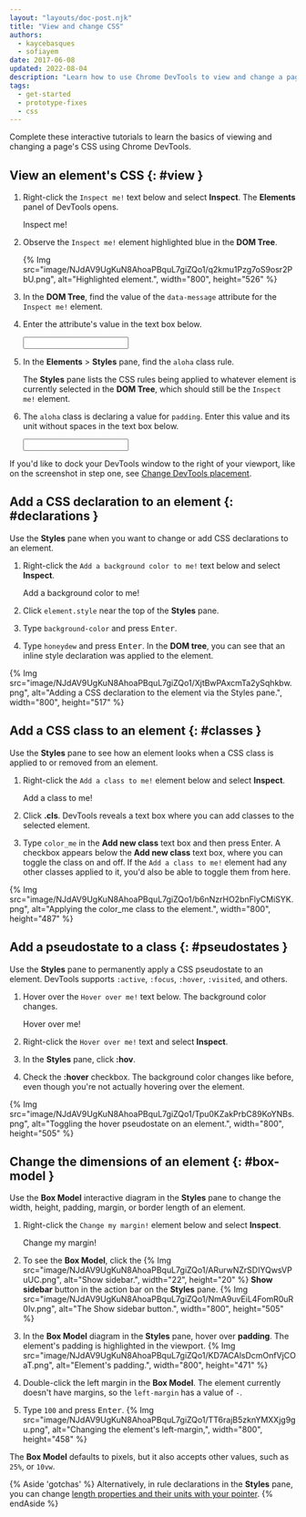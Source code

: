 ```yaml
---
layout: "layouts/doc-post.njk"
title: "View and change CSS"
authors:
  - kaycebasques
  - sofiayem
date: 2017-06-08
updated: 2022-08-04
description: "Learn how to use Chrome DevTools to view and change a page's CSS."
tags:
  - get-started
  - prototype-fixes
  - css
---
```


Complete these interactive tutorials to learn the basics of viewing and changing a page's CSS using
Chrome DevTools.

## View an element's CSS {: #view }

1. Right-click the `Inspect me!` text below and select **Inspect**. The **Elements** panel of DevTools opens.

    <p class="aloha" data-message="wackadoo!">Inspect me!</p>


1. Observe the `Inspect me!` element highlighted blue in the **DOM Tree**.

   {% Img src="image/NJdAV9UgKuN8AhoaPBquL7giZQo1/q2kmu1Pzg7oS9osr2PbU.png", alt="Highlighted element.", width="800", height="526" %}

2. In the **DOM Tree**, find the value of the `data-message` attribute for the `Inspect me!`
    element.
3. Enter the attribute's value in the text box below.

    <div class="devtools-css-check">
      <input type="text" required pattern="wackadoo!" />
      <span></span>
    </div>

4. In the **Elements** > **Styles** pane, find the `aloha` class rule.

   The **Styles** pane lists the CSS rules being applied to whatever element is currently selected in the **DOM Tree**, which should still be the `Inspect me!` element.
5. The `aloha` class is declaring a value for `padding`. Enter this value and its unit without spaces in the text box below.

    <div class="devtools-css-check">
      <input type="text" required pattern="1em" />
      <span></span>
    </div>

If you'd like to dock your DevTools window to the right of your viewport, like on the screenshot in step one, see [Change DevTools placement][1].

## Add a CSS declaration to an element {: #declarations }

Use the **Styles** pane when you want to change or add CSS declarations to an element.

1.  Right-click the `Add a background color to me!` text below and select **Inspect**.

    <p class="aloha">Add a background color to me!</p>

2.  Click `element.style` near the top of the **Styles** pane.
3.  Type `background-color` and press <kbd>Enter</kbd>.
4.  Type `honeydew` and press <kbd>Enter</kbd>. In the **DOM tree**, you can see that an inline style declaration was applied to the element.

{% Img src="image/NJdAV9UgKuN8AhoaPBquL7giZQo1/XjtBwPAxcmTa2ySqhkbw.png", alt="Adding a CSS declaration to the element via the Styles pane.", width="800", height="517" %}

## Add a CSS class to an element {: #classes }

Use the **Styles** pane to see how an element looks when a CSS class is applied to or removed from an
element.

1.  Right-click the `Add a class to me!` element below and select **Inspect**.

    <p class="aloha">Add a class to me!</p>
    <div hidden class="color_me"><!-- Forces color_me to be kept on this page --></div>

2.  Click **.cls**. DevTools reveals a text box where you can add classes to the selected element.
3.  Type `color_me` in the **Add new class** text box and then press Enter. A checkbox appears below
    the **Add new class** text box, where you can toggle the class on and off. If the
    `Add a class to me!` element had any other classes applied to it, you'd also be able to toggle
    them from here.

{% Img src="image/NJdAV9UgKuN8AhoaPBquL7giZQo1/b6nNzrHO2bnFlyCMiSYK.png", alt="Applying the color_me class to the element.", width="800", height="487" %}

## Add a pseudostate to a class {: #pseudostates }

Use the **Styles** pane to permanently apply a CSS pseudostate to an element. DevTools supports
`:active`, `:focus`, `:hover`, `:visited`, and others.

1.  Hover over the `Hover over me!` text below. The background color changes.

    <p class="aloha hover">Hover over me!</p>

2.  Right-click the `Hover over me!` text and select **Inspect**.
3.  In the **Styles** pane, click **:hov**.
4.  Check the **:hover** checkbox. The background color changes like before, even though you're not
    actually hovering over the element.

{% Img src="image/NJdAV9UgKuN8AhoaPBquL7giZQo1/Tpu0KZakPrbC89KoYNBs.png", alt="Toggling the hover pseudostate on an element.", width="800", height="505" %}

## Change the dimensions of an element {: #box-model }

Use the **Box Model** interactive diagram in the **Styles** pane to change the width, height, padding, margin, or border length of an element.

1. Right-click the `Change my margin!` element below and select **Inspect**.

    <p class="aloha">Change my margin!</p>

1. To see the **Box Model**, click the {% Img src="image/NJdAV9UgKuN8AhoaPBquL7giZQo1/ARurwNZrSDIYQwsVPuUC.png", alt="Show sidebar.", width="22", height="20" %} **Show sidebar** button in the action bar on the **Styles** pane.
   {% Img src="image/NJdAV9UgKuN8AhoaPBquL7giZQo1/NmA9uvEiL4FomR0uR0Iv.png", alt="The Show sidebar button.", width="800", height="505" %}
2. In the **Box Model** diagram in the **Styles** pane, hover over **padding**. The element's padding is highlighted in the viewport.
   {% Img src="image/NJdAV9UgKuN8AhoaPBquL7giZQo1/KD7ACAlsDcmOnfVjCOaT.png", alt="Element's padding.", width="800", height="471" %}
3. Double-click the left margin in the **Box Model**. The element currently doesn't have margins, so the `left-margin` has a value of `-`.
4. Type `100` and press <kbd>Enter</kbd>.
   {% Img src="image/NJdAV9UgKuN8AhoaPBquL7giZQo1/TT6rajB5zknYMXXjg9gu.png", alt="Changing the element's left-margin,", width="800", height="458" %}

The **Box Model** defaults to pixels, but it also accepts other values, such as `25%`, or `10vw`.

{% Aside 'gotchas' %}
Alternatively, in rule declarations in the **Styles** pane, you can change [length properties and their units with your pointer](/docs/devtools/css/reference/#change-length-value).
{% endAside %}

[1]: /docs/devtools/customize/#placement
